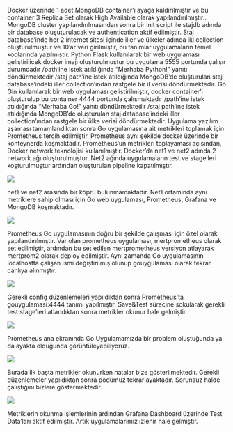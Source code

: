 Docker üzerinde 1 adet MongoDB container’ı ayağa kaldırılmıştır ve bu container 3 Replica Set olarak High Available olarak yapılandırılmıştır.. MongoDB cluster yapılandırılmasından sonra bir init script ile stajdb adında bir database oluşuturulacak ve authentication aktif edilmiştir. Staj database’inde her 2 internet sitesi içinde iller ve ülkeler adında iki collection oluşturulmuştur ve 10’ar veri girilmiştir, bu tanımlar uygulamaların temel kodlarında yazılmıştır.
Python Flask kullanılarak bir web uygulaması geliştirilicek docker imajı oluşturulmuştur bu uygulama 5555 portunda çalışır durumdadır /path’ine istek atıldığında “Merhaba Python!” yanıtı döndürmektedir /staj path’ine istek atıldığında MongoDB’de oluşturulan staj database’indeki iller collection’ından rastgele bir il verisi döndürmektedir.
Go Gin kullanılarak  bir web uygulaması geliştirilmiştir, docker container’i oluşturulup bu container 4444 portunda çalışmaktadır /path’ine istek atıldığında “Merhaba Go!” yanıtı döndürmektedir /staj path’ine istek atıldığında MongoDB’de oluşturulan staj database’indeki iller collection’ından rastgele bir ülke verisi döndürmektedir.
Uygulama yazılım aşaması tamamlandıktan sonra Go uygulamasına ait metrikleri toplamak için Prometheus tercih edilmiştir. Prometheus aynı şekilde docker üzerinde bir konteynerda koşmaktadır. Prometheus’un metrikleri toplayaması açısından, Docker network teknolojisi kullanılmıştır. Docker’da net1 ve net2 adında 2 network ağı oluşturulmuştur. Net2 ağında uygulamaların test ve stage’leri koşturulmuştur ardından oluşturulan pipeline kapatılmıştır.

![](https://hackmd.io/_uploads/B1dm82WFh.png)


net1 ve net2 arasında bir köprü bulunmamaktadır. Net1 ortamında aynı metriklere sahip olması için Go web uygulaması, Prometheus, Grafana ve MongoDB koşmaktadır. 

![](https://hackmd.io/_uploads/HJQUInZY3.png)

Prometheus Go uygulamasının doğru bir şekilde çalışması için özel olarak yapılandırılmıştır. Var olan prometheus uygulaması, mertprometheus olarak set edilmiştir, ardından bu set edilen mertprometheus versiyon atlayarak mertprom2 olarak deploy edilmiştir. Aynı zamanda Go uygulamasının localhostta çalışan ismi değiştirilmiş olunup gouygulamasi olarak tekrar canlıya alınmıştır.

![](https://hackmd.io/_uploads/ryrY83ZFn.png)

Gerekli config düzenlemeleri yapıldıktan sonra Prometheus’ta gouygulamasi:4444 tanımı yapılmıştır. Save&Test sürecine sokularak gerekli test stage’leri atlandıktan sonra metrikler okunur hale gelmiştir.

![](https://hackmd.io/_uploads/rkxp82WYn.png)


Prometheus ana ekranında Go Uygulamamızda bir problem oluştuğunda ya da ayakta olduğunda görüntüleyebiliyoruz.

![](https://hackmd.io/_uploads/BJxkwnZKh.png)

Burada ilk başta metrikler okunurken hatalar bize gösterilmektedir. Gerekli düzenlemeler yapıldıktan sonra podumuz tekrar ayaktadır. Sorunsuz halde çalıştığını bizlere göstermektedir.

![](https://hackmd.io/_uploads/rJxew2ZK2.png)




Metriklerin okunma işlemlerinin ardından Grafana Dashboard üzerinde Test Data’ları aktif edilmiştir. Artık uygulamalarımız izlenir hale gelmiştir.
